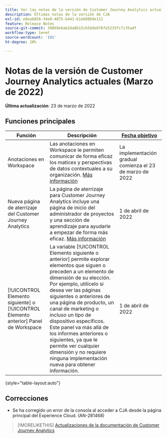 ```yaml
---
title: Ver las notas de la versión de Customer Journey Analytics actuales
description: Últimas notas de la versión de CJA
exl-id: e8eab856-34e0-4875-b441-b1e680b9e111
feature: Release Notes
source-git-commit: 39869e6ab2da8b15cb5dde876fe5233fc7c35adf
workflow-type: tm+mt
source-wordcount: '191'
ht-degree: 20%

---
```


# Notas de la versión de Customer Journey Analytics actuales (Marzo de 2022)

**Última actualización**: 23 de marzo de 2022

## Funciones principales

| Función | Descripción | [Fecha objetivo](/help/release-notes/releases.md) |
| ----------- | ---------- | ----- |
| Anotaciones en Workspace | Las anotaciones en Workspace le permiten comunicar de forma eficaz los matices y perspectivas de datos contextuales a su organización. [Más información](/help/components/annotations/overview.md) | La implementación gradual comienza el 23 de marzo de 2022 |
| Nueva página de aterrizaje del Customer Journey Analytics | La página de aterrizaje para Customer Journey Analytics incluye una página de inicio del administrador de proyectos y una sección de aprendizaje para ayudarle a empezar de forma más eficaz. [Más información](/help/getting-started/landing.md) | 1 de abril de 2022 |
| [!UICONTROL Elemento siguiente] o [!UICONTROL Elemento anterior] Panel de Workspace | La variable [!UICONTROL Elemento siguiente o anterior] permite explorar elementos que siguen o preceden a un elemento de dimensión de su elección. Por ejemplo, utilícelo si desea ver las páginas siguientes o anteriores de una página de producto, un canal de marketing o incluso un tipo de dispositivo específicos. Este panel va más allá de los informes anteriores o siguientes, ya que le permite ver cualquier dimensión y no requiere ninguna implementación nueva para obtener información. | 1 de abril de 2022 |

{style=&quot;table-layout:auto&quot;}

## Correcciones

* Se ha corregido un error de la consola al acceder a CJA desde la página principal del Experience Cloud. (AN-281468)

>[!MORELIKETHIS]
>[Actualizaciones de la documentación de Customer Journey Analytics](/help/release-notes/doc-changes.md)
